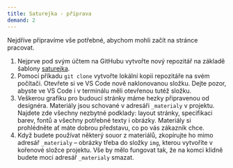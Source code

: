 ```yaml
---
title: Saturejka - příprava
demand: 2
---
```


Nejdříve připravíme vše potřebné, abychom mohli začít na stránce pracovat.

1. Nejprve pod svým účtem na GitHubu vytvořte nový repozitář na základě šablony [saturejka](https://github.com/Czechitas-podklady-WEB/saturejka).
1. Pomocí příkadu `git clone` vytvořte lokální kopii repozitáře na svém počítači. Otevřete si ve VS Code nově naklonovanou složku. Dejte pozor, abyste ve VS Code i v terminálu měli otevřenou tutéž složku.
1. Veškerou grafiku pro budoucí stránky máme hezky připravenou od designéra. Materiály jsou schované v adresáři `_materialy` v projektu. Najdete zde všechny nezbytné podklady: layout stránky, specifikaci barev, fontů a všechny potřebné texty i obrázky. Materiály si prohlédněte ať máte dobrou představu, co po vás zákazník chce.
1. Když budete používat některý souor z materiálů, zkopírujte ho mimo adresář `_materialy` – obrázky třeba do složky `img`, kterou vytvoříte v kořenové složce projektu. Vše by mělo fungovat tak, že na komci klidně budete moci adresář `_materialy` smazat.
